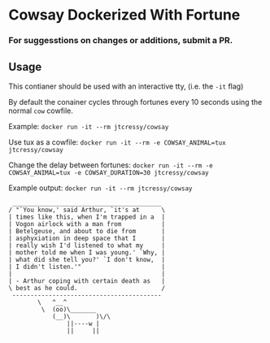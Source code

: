 # Cowsay Dockerized With Fortune
### For suggesstions on changes or additions, submit a PR.

## Usage

This contianer should be used with an interactive tty, (i.e. the ``-it`` flag)

By default the conainer cycles through fortunes every 10 seconds using the normal ``cow`` cowfile.

Example:
`` docker run -it --rm jtcressy/cowsay ``

Use tux as a cowfile:
`` docker run -it --rm -e COWSAY_ANIMAL=tux jtcressy/cowsay ``

Change the delay between fortunes:
`` docker run -it --rm -e COWSAY_ANIMAL=tux -e COWSAY_DURATION=30 jtcressy/cowsay ``

Example output:
`` docker run -it --rm jtcressy/cowsay ``
```
 _________________________________________                                                                                                                          
/ "`You know,' said Arthur, `it's at      \                                                                                                                         
| times like this, when I'm trapped in a  |                                                                                                                         
| Vogon airlock with a man from           |                                                                                                                         
| Betelgeuse, and about to die from       |                                                                                                                         
| asphyxiation in deep space that I       |                                                                                                                         
| really wish I'd listened to what my     |                                                                                                                         
| mother told me when I was young.' `Why, |                                                                                                                         
| what did she tell you?' `I don't know,  |                                                                                                                         
| I didn't listen.'"                      |                                                                                                                         
|                                         |                                                                                                                         
| - Arthur coping with certain death as   |                                                                                                                         
\ best as he could.                       /                                                                                                                         
 -----------------------------------------                                                                                                                          
        \   ^__^                                                                                                                                                    
         \  (oo)\_______                                                                                                                                            
            (__)\       )\/\                                                                                                                                        
                ||----w |                                                                                                                                           
                ||     ||                                                                                                                                           
```
